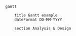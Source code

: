 
```mermaid

gantt

	title Gantt example
	dateFormat DD-MM-YYYY
	
	section Analysis & Design
	

```


